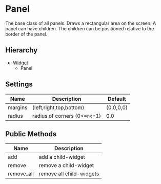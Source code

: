 Panel
=====

The base class of all panels. Draws a rectangular area on the screen.
A panel can have children. The children can be positioned relative
to the border of the panel.

Hierarchy
---------

  - [Widget](./Widget.md)
    - Panel


Settings
--------

| Name          | Description                 | Default                 |
|---------------|-----------------------------|-------------------------|
| margins       | (left,right,top,bottom)     | (0,0,0,0)               |
| radius        | radius of corners (0<=r<=1) | 0.0                     |



Public Methods
--------------

| Name          | Description                                          |
|---------------|------------------------------------------------------|
| add           | add a child-widget                                   |
| remove        | remove a child-widget                                |
| remove_all    | remove all child-widgets                             |
